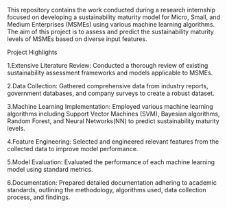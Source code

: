 This repository contains the work conducted during a research internship focused on developing a sustainability maturity model for Micro, Small, and Medium Enterprises (MSMEs) using various machine learning algorithms. The aim of this project is to assess and predict the sustainability maturity levels of MSMEs based on diverse input features.

Project Highlights

1.Extensive Literature Review: Conducted a thorough review of existing sustainability assessment frameworks and models applicable to MSMEs.

2.Data Collection: Gathered comprehensive data from industry reports, government databases, and company surveys to create a robust dataset.

3.Machine Learning Implementation: Employed various machine learning algorithms including Support Vector Machines (SVM), Bayesian algorithms, Random Forest, and Neural Networks(NN) to predict sustainability maturity levels.

4.Feature Engineering: Selected and engineered relevant features from the collected data to improve model performance.

5.Model Evaluation: Evaluated the performance of each machine learning model using standard metrics.

6.Documentation: Prepared detailed documentation adhering to academic standards, outlining the methodology, algorithms used, data collection process, and findings.
